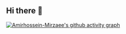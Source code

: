 ## Hi there 👋

[![Amirhossein-Mirzaee's github activity graph](https://github-readme-activity-graph.vercel.app/graph?username=Amirhossein-Mirzaee)](https://github.com/Amirhossein-Mirzaee/github-readme-activity-graph)

<!--
**Amirhossein-Mirzaee/Amirhossein-Mirzaee** is a ✨ _special_ ✨ repository because its `README.md` (this file) appears on your GitHub profile.

Here are some ideas to get you started:

- 🔭 I’m currently working on ...
- 🌱 I’m currently learning ...
- 👯 I’m looking to collaborate on ...
- 🤔 I’m looking for help with ...
- 💬 Ask me about ...
- 📫 How to reach me: ...
- 😄 Pronouns: ...
- ⚡ Fun fact: ...
-->
